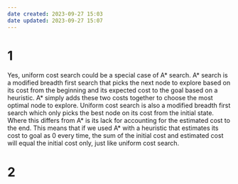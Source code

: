 ```yaml
---
date created: 2023-09-27 15:03
date updated: 2023-09-27 15:07
---
```


# 1

Yes, uniform cost search could be a special case of A\* search. A\* search is a modified breadth first search that picks the next node to explore based on its cost from the beginning and its expected cost to the goal based on a heuristic. A\* simply adds these two costs together to choose the most optimal node to explore. Uniform cost search is also a modified breadth first search which only picks the best node on its cost from the initial state. Where this differs from A* is its lack for accounting for the estimated cost to the end. This means that if we used A* with a heuristic that estimates its cost to goal as 0 every time, the sum of the initial cost and estimated cost will equal the initial cost only, just like uniform cost search.

# 2
